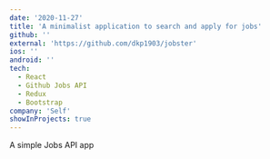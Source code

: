 ```yaml
---
date: '2020-11-27'
title: 'A minimalist application to search and apply for jobs'
github: ''
external: 'https://github.com/dkp1903/jobster'
ios: ''
android: ''
tech:
  - React
  - Github Jobs API
  - Redux
  - Bootstrap
company: 'Self'
showInProjects: true
---
```


A simple Jobs API app

